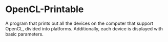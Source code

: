 # OpenCL-Printable

A program that prints out all the devices on the computer that support OpenCL, divided into platforms. Additionally, each device is displayed with basic parameters. 